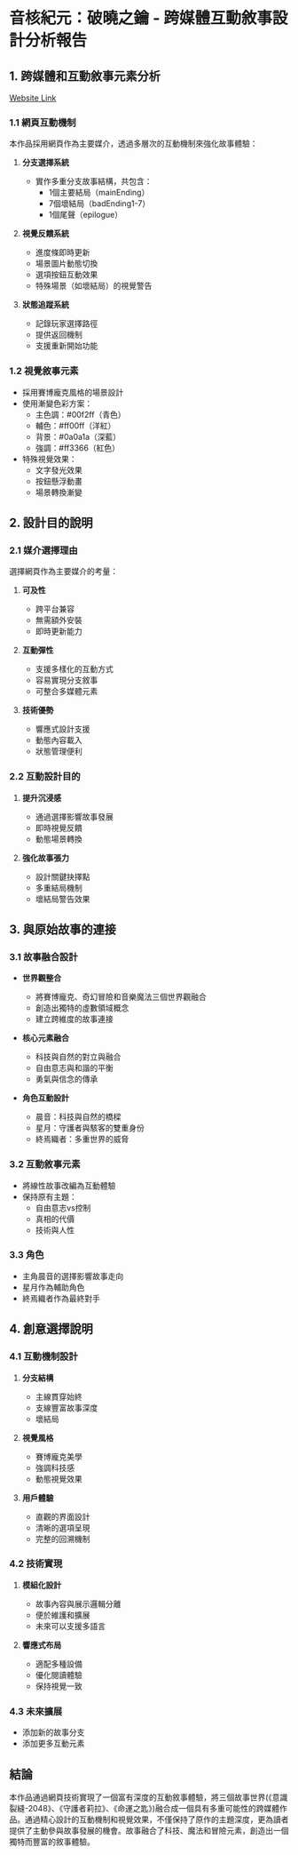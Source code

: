 # 音核紀元：破曉之鑰 - 跨媒體互動敘事設計分析報告

## 1. 跨媒體和互動敘事元素分析

[Website Link](https://onenok.github.io/Digital-Storytelling_Assignment-2_Branching-Interactive_Website/website/index.html)

### 1.1 網頁互動機制
本作品採用網頁作為主要媒介，透過多層次的互動機制來強化故事體驗：

1. **分支選擇系統**
   - 實作多重分支故事結構，共包含：
     - 1個主要結局（mainEnding）
     - 7個壞結局（badEnding1-7）
     - 1個尾聲（epilogue）

2. **視覺反饋系統**
   - 進度條即時更新
   - 場景圖片動態切換
   - 選項按鈕互動效果
   - 特殊場景（如壞結局）的視覺警告

3. **狀態追蹤系統**
   - 記錄玩家選擇路徑
   - 提供返回機制
   - 支援重新開始功能

### 1.2 視覺敘事元素
- 採用賽博龐克風格的場景設計
- 使用漸變色彩方案：
  - 主色調：#00f2ff（青色）
  - 輔色：#ff00ff（洋紅）
  - 背景：#0a0a1a（深藍）
  - 強調：#ff3366（紅色）
- 特殊視覺效果：
  - 文字發光效果
  - 按鈕懸浮動畫
  - 場景轉換漸變

## 2. 設計目的說明

### 2.1 媒介選擇理由
選擇網頁作為主要媒介的考量：
1. **可及性**
   - 跨平台兼容
   - 無需額外安裝
   - 即時更新能力

2. **互動彈性**
   - 支援多樣化的互動方式
   - 容易實現分支敘事
   - 可整合多媒體元素

3. **技術優勢**
   - 響應式設計支援
   - 動態內容載入
   - 狀態管理便利

### 2.2 互動設計目的
1. **提升沉浸感**
   - 通過選擇影響故事發展
   - 即時視覺反饋
   - 動態場景轉換

2. **強化故事張力**
   - 設計關鍵抉擇點
   - 多重結局機制
   - 壞結局警告效果

## 3. 與原始故事的連接

### 3.1 故事融合設計
- **世界觀整合**
  - 將賽博龐克、奇幻冒險和音樂魔法三個世界觀融合
  - 創造出獨特的虛數領域概念
  - 建立跨維度的故事連接

- **核心元素融合**
  - 科技與自然的對立與融合
  - 自由意志與和諧的平衡
  - 勇氣與信念的傳承

- **角色互動設計**
  - 晨音：科技與自然的橋樑
  - 星月：守護者與駭客的雙重身份
  - 終焉織者：多重世界的威脅

### 3.2 互動敘事元素
- 將線性故事改編為互動體驗
- 保持原有主題：
  - 自由意志vs控制
  - 真相的代價
  - 技術與人性

### 3.3 角色
- 主角晨音的選擇影響故事走向
- 星月作為輔助角色
- 終焉織者作為最終對手

## 4. 創意選擇說明

### 4.1 互動機制設計
1. **分支結構**
   - 主線貫穿始終
   - 支線豐富故事深度
   - 壞結局

2. **視覺風格**
   - 賽博龐克美學
   - 強調科技感
   - 動態視覺效果

3. **用戶體驗**
   - 直觀的界面設計
   - 清晰的選項呈現
   - 完整的回溯機制

### 4.2 技術實現
1. **模組化設計**
   - 故事內容與展示邏輯分離
   - 便於維護和擴展
   - 未來可以支援多語言

2. **響應式布局**
   - 適配多種設備
   - 優化閱讀體驗
   - 保持視覺一致

### 4.3 未來擴展
- 添加新的故事分支
- 添加更多互動元素

## 結論
本作品通過網頁技術實現了一個富有深度的互動敘事體驗，將三個故事世界(《意識裂縫-2048》、《守護者莉拉》、《命運之匙》)融合成一個具有多重可能性的跨媒體作品。通過精心設計的互動機制和視覺效果，不僅保持了原作的主題深度，更為讀者提供了主動參與故事發展的機會。故事融合了科技、魔法和冒險元素，創造出一個獨特而豐富的敘事體驗。 